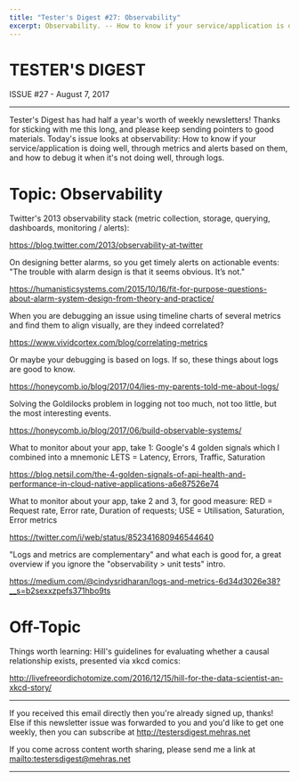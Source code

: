 ```yaml
---
title: "Tester's Digest #27: Observability"
excerpt: Observability. -- How to know if your service/application is doing well, through metrics and alerts based on them, and how to debug it when it's not doing well, through logs.
---
```


TESTER'S DIGEST
===============
ISSUE #27 - August 7, 2017

---

Tester's Digest has had half a year's worth of weekly newsletters! Thanks for sticking with me this long, and please keep sending pointers to good materials. Today's issue looks at observability: How to know if your service/application is doing well, through metrics and alerts based on them, and how to debug it when it's not doing well, through logs.

Topic: Observability
====================

Twitter's 2013 observability stack (metric collection, storage, querying, dashboards, monitoring / alerts):

<https://blog.twitter.com/2013/observability-at-twitter>

On designing better alarms, so you get timely alerts on actionable events: "The trouble with alarm design is that it seems obvious. It’s not."

<https://humanisticsystems.com/2015/10/16/fit-for-purpose-questions-about-alarm-system-design-from-theory-and-practice/>

When you are debugging an issue using timeline charts of several metrics and find them to align visually, are they indeed correlated?

<https://www.vividcortex.com/blog/correlating-metrics>

Or maybe your debugging is based on logs. If so, these things about logs are good to know.

<https://honeycomb.io/blog/2017/04/lies-my-parents-told-me-about-logs/>

Solving the Goldilocks problem in logging not too much, not too little, but the most interesting events.

<https://honeycomb.io/blog/2017/06/build-observable-systems/>

What to monitor about your app, take 1: Google's 4 golden signals which I combined into a mnemonic LETS = Latency, Errors, Traffic, Saturation

<https://blog.netsil.com/the-4-golden-signals-of-api-health-and-performance-in-cloud-native-applications-a6e87526e74>

What to monitor about your app, take 2 and 3, for good measure: RED = Request rate, Error rate, Duration of requests; USE = Utilisation, Saturation, Error metrics

<https://twitter.com/i/web/status/852341680946544640>

"Logs and metrics are complementary" and what each is good for, a great overview if you ignore the "observability > unit tests" intro.

<https://medium.com/@cindysridharan/logs-and-metrics-6d34d3026e38?__s=b2sexxzpefs371hbo9ts>

Off-Topic
=========

Things worth learning: Hill's guidelines for evaluating whether a causal relationship exists, presented via xkcd comics:

<http://livefreeordichotomize.com/2016/12/15/hill-for-the-data-scientist-an-xkcd-story/>

---

If you received this email directly then you're already signed up, thanks! Else
if this newsletter issue was forwarded to you and you'd like to get one weekly,
then you can subscribe at <http://testersdigest.mehras.net>

If you come across content worth sharing, please send me a link at
<mailto:testersdigest@mehras.net>

---
